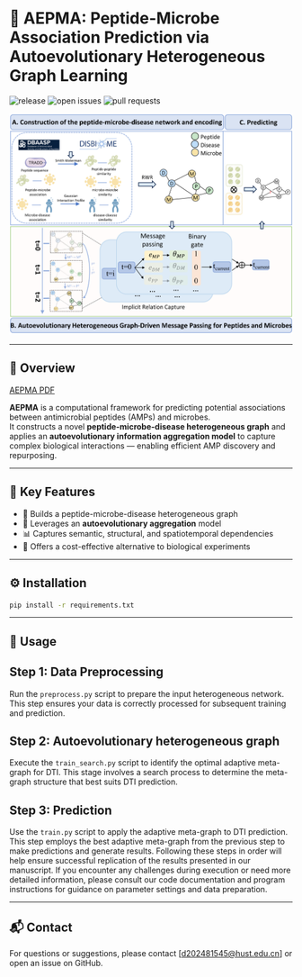 # 🔬 AEPMA: Peptide-Microbe Association Prediction via Autoevolutionary Heterogeneous Graph Learning

![release](https://img.shields.io/badge/release-v1.0-blue)
![open issues](https://img.shields.io/badge/open%20issues-0-brightgreen)
![pull requests](https://img.shields.io/badge/pull%20requests-0%20open-brightgreen)

![AEPMA Framework](https://github.com/ahu-bioinf-lab/AEPMA/blob/master/AEPMA.png)

---

## 🧠 Overview
[AEPMA PDF](https://watermark.silverchair.com/bbaf334.pdf?token=AQECAHi208BE49Ooan9kkhW_Ercy7Dm3ZL_9Cf3qfKAc485ysgAAA00wggNJBgkqhkiG9w0BBwagggM6MIIDNgIBADCCAy8GCSqGSIb3DQEHATAeBglghkgBZQMEAS4wEQQM64O0zWgvw2MWTpTOAgEQgIIDAOX9OZdyFyQ2t7hJxrsSvaM3g0uEmFOP8aGu60dxhgUMazmd8jrmK-WrVbxf_-bFaDf6P06uulgXvJ6BL6dwKWzpWuWe-LaAeqi-PvuM8Ycqk-S7-0uM-__MPwTy_L0gWjPZd_O52Yrsq-sFr4VRxa-fbB48LTcHwVygC7t8SEDXMnxVXCSgF_isspUKiHrYDCOPXgvdg_UwBT8Tku3Gm6BWPjsWapr6YU2BQLiqZRE-YaCKtii8mLFx79MHqZxHa_CAWYpO-AujTaPCYN1Z7HYY83NMkRPpYWFl8Q5eHhIcGwAi-xgaVw-bqQEjvRT7-gU-NRtHD0PvhwyzN4TVJR6JwP1mRMZypL-NhaTrCJed35lL_XNbmFwIYt0pbv9HcIZ0rHonPiIT3gS6RnyHXZlMJauMi9kgfGbK_yVAFGicM1eu9rT9tXMbkrFoeifga7K0g7YcDlQw0Kmjy0yzXFvNhO8ag3F-rlS3zzFPkm-G8YgGous_ia9iYC6pG_BwP5xUJZnIqpAVaFUrOs0gvyqfpg69P4cz1DL-SqnaNxAi5rJ3GuBu4AEvFc6lwY3Ef5vPnn6rvvd7zHmdZZSCRR_N58vZLeD_9vMZPbkmNb_WS1a7aQs2APAZ1CejBjSzbddPZhJRFR1tv8CAKWht4FPe8K3VtJoFUpdUg1sp7Y8FuvPqKn5rgYvfVusVRG3-IhMbUPQnA-55Fb_nud7J6XgrL71xDnUldGIYuPKvq3zUASMvZAFzremH2g9jV-dQ3FpT2ApO-IjqOqbz2TyxxqUHNc3TrQ7wD7TMDq1LQ7yCOxfPfJ725V4OD2gZs8KP1xID5iXFyMFKtqN4M0NKuaz_Scoe5YS5m00ZhMqXUBWpixLdJ2EsboUKk8bWufs8EV1-Ir20Ebwj-zelDv1Slz9zdkG_qBBh_O7mZtK98HeYkQlhz1RtfylmcpDLX2pito7P7xY7jo9D-w39KIbRFmMWFg_O-ZY5lmOdleoipsiz5NPM5xgnmCeshupdiHtwPA)

**AEPMA** is a computational framework for predicting potential associations between antimicrobial peptides (AMPs) and microbes.  
It constructs a novel **peptide-microbe-disease heterogeneous graph** and applies an **autoevolutionary information aggregation model** to capture complex biological interactions — enabling efficient AMP discovery and repurposing.

---

## 🚀 Key Features

- 📌 Builds a peptide-microbe-disease heterogeneous graph  
- 🧬 Leverages an **autoevolutionary aggregation** model  
- 📊 Captures semantic, structural, and spatiotemporal dependencies  
- 🧪 Offers a cost-effective alternative to biological experiments

---

## ⚙️ Installation

```bash
pip install -r requirements.txt
```

---

## 📘 Usage

## Step 1: Data Preprocessing
Run the `preprocess.py` script to prepare the input heterogeneous network. This step ensures your data is correctly processed for subsequent training and prediction.
## Step 2: Autoevolutionary heterogeneous graph
Execute the `train_search.py` script to identify the optimal adaptive meta-graph for DTI. This stage involves a search process to determine the meta-graph structure that best suits DTI prediction.
## Step 3: Prediction
Use the `train.py` script to apply the adaptive meta-graph to DTI prediction. This step employs the best adaptive meta-graph from the previous step to make predictions and generate results.
Following these steps in order will help ensure successful replication of the results presented in our manuscript. If you encounter any challenges during execution or need more detailed information, please consult our code documentation and program instructions for guidance on parameter settings and data preparation.

---

## 📬 Contact

For questions or suggestions, please contact [d202481545@hust.edu.cn] or open an issue on GitHub.
